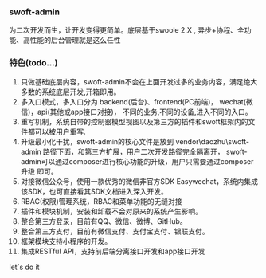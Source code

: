 ### swoft-admin

为二次开发而生，让开发变得更简单。底层基于swoole 2.X , 异步+协程、全功能、高性能的后台管理就是这么任性

### 特色(todo...)

1. 只做基础底层内容，swoft-admin不会在上面开发过多的业务内容，满足绝大多数的系统底层开发,开箱即用。
2. 多入口模式，多入口分为 backend(后台)、frontend(PC前端)， wechat(微信)，api(其他或app接口对接)， 不同的业务,不同的设备,进入不同的入口。
3. 重写机制，系统自带的控制器模型视图以及第三方的插件和swoft框架内的文件都可以被用户重写.
4. 升级最小化干扰，swoft-admin的核心文件是放到 vendor\daozhu\swoft-admin 路径下面，和第三方扩展，用户二次开发路径完全隔离开， swoft-admin可以通过composer进行核心功能的升级，用户只需要通过composer升级 即可。
5. 对接微信公众号，使用一款优秀的微信非官方SDK Easywechat，系统内集成该SDK，也可直接看其SDK文档进入深入开发。
6. RBAC(权限)管理系统，RBAC和菜单功能的无缝对接
7. 插件和模块机制，安装和卸载不会对原来的系统产生影响。
8. 整合第三方登录，目前有QQ、微信、微博、GitHub。
9. 整合第三方支付，目前有微信支付、支付宝支付、银联支付。
10. 框架模块支持小程序的开发。
11. 集成RESTful API，支持前后端分离接口开发和app接口开发

let`s do it
